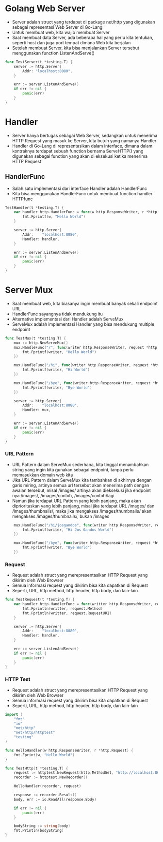 # Golang Web Server

- Server adalah struct yang terdapat di package net/http yang digunakan sebagai representasi Web Server di Go-Lang
- Untuk membuat web, kita wajib membuat Server
- Saat membuat data Server, ada beberapa hal yang perlu kita tentukan, seperti host dan juga port tempat dimana Web kita berjalan
- Setelah membuat Server, kita bisa menjalankan Server tersebut menggunakan function ListenAndServe()

```go
func TestServer(t *testing.T) {
	server := http.Server{
		Addr: "localhost:8080",
	}

	err := server.ListenAndServe()
	if err != nil {
		panic(err)
	}
}
```

# Handler

- Server hanya bertugas sebagai Web Server, sedangkan untuk menerima HTTP Request yang masuk ke Server, kita butuh yang namanya Handler
- Handler di Go-Lang di representasikan dalam interface, dimana dalam kontraknya terdapat sebuah function bernama ServeHTTP() yang digunakan sebagai function yang akan di eksekusi ketika menerima HTTP Request

## ****HandlerFunc****

- Salah satu implementasi dari interface Handler adalah HandlerFunc
- Kita bisa menggunakan HandlerFunc untuk membuat function handler HTTPfunc

```go
TestHandler(t *testing.T) {
	var handler http.HandlerFunc = func(w http.ResponseWriter, r *http.Request) {
		fmt.Fprintf(w, "Hello World")
	}

	server := http.Server{
		Addr:    "localhost:8080",
		Handler: handler,
	}

	err := server.ListenAndServe()
	if err != nil {
		panic(err)
	}
}
```

# Server Mux

- Saat membuat web, kita biasanya ingin membuat banyak sekali endpoint URL
- HandlerFunc sayangnya tidak mendukung itu
- Alternative implementasi dari Handler adalah ServeMux
- ServeMux adalah implementasi Handler yang bisa mendukung multiple endpoint

```go
func TestMux(t *testing.T) {
	mux := http.NewServeMux()
	mux.HandleFunc("/", func(writer http.ResponseWriter, request *http.Request) {
		fmt.Fprintf(writer, "Hello World")
	})

	mux.HandleFunc("/hi", func(writer http.ResponseWriter, request *http.Request) {
		fmt.Fprintf(writer, "Hi World")
	})

	mux.HandleFunc("/bye", func(writer http.ResponseWriter, request *http.Request) {
		fmt.Fprintf(writer, "Bye World")
	})

	server := http.Server{
		Addr:    "localhost:8080",
		Handler: mux,
	}

	err := server.ListenAndServe()
	if err != nil {
		panic(err)
	}
}
```

### URL Pattern

- URL Pattern dalam ServeMux sederhana, kita tinggal menambahkan string yang ingin kita gunakan sebagai endpoint, tanpa perlu memasukkan domain web kita
- Jika URL Pattern dalam ServeMux kita tambahkan di akhirnya dengan garis miring, artinya semua url tersebut akan menerima path dengan awalan tersebut, misal /images/ artinya akan dieksekusi jika endpoint nya /images/, /images/contoh, /images/contoh/lagi
- Namun jika terdapat URL Pattern yang lebih panjang, maka akan diprioritaskan yang lebih panjang, misal jika terdapat URL /images/ dan /images/thumbnails/, maka jika mengakses /images/thumbnails/ akan mengakses /images/thumbnails/, bukan /images

```go
 	mux.HandleFunc("/hi/josgandos", func(writer http.ResponseWriter, request *http.Request) {
		fmt.Fprintf(writer, "Hi Jos Gandos World")
	})

	mux.HandleFunc("/bye", func(writer http.ResponseWriter, request *http.Request) {
		fmt.Fprintf(writer, "Bye World")
	})
```

### Request
* Request adalah struct yang merepresentasikan HTTP Request yang dikirim oleh Web Browser 
* Semua informasi request yang dikirim bisa kita dapatkan di Request 
* Seperti, URL, http method, http header, http body, dan lain-lain

```go
func TestRequest(t *testing.T) {
	var handler http.HandlerFunc = func(writter http.ResponseWriter, request *http.Request) {
		fmt.Fprintln(writter, request.Method)
		fmt.Fprintln(writter, request.RequestURI)
	}

	server := http.Server{
		Addr:    "localhost:8080",
		Handler: handler,
	}

	err := server.ListenAndServe()
	if err != nil {
		panic(err)
	}
}
```

### HTTP Test

* Request adalah struct yang merepresentasikan HTTP Request yang dikirim oleh Web Browser 
* Semua informasi request yang dikirim bisa kita dapatkan di Request 
* Seperti, URL, http method, http header, http body, dan lain-lain


```go
import (
	"fmt"
	"io"
	"net/http"
	"net/http/httptest"
	"testing"
)

func HelloHandler(w http.ResponseWriter, r *http.Request) {
	fmt.Fprint(w, "Hello World")
}

func TestHttp(t *testing.T) {
	request := httptest.NewRequest(http.MethodGet, "http://localhost:8080/hello", nil)
	recorder := httptest.NewRecorder()

	HelloHandler(recorder, request)

	response := recorder.Result()
	body, err := io.ReadAll(response.Body)

	if err != nil {
		panic(err)
	}

	bodyString := string(body)
	fmt.Println(bodyString)
}
```